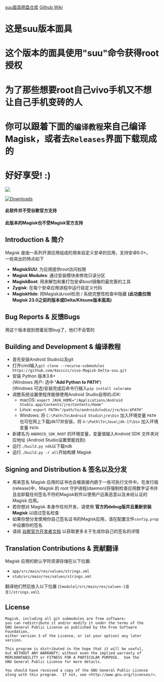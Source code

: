 [suu面具网盘仓库](https://www.lanzouq.com/b0aenhnib)
[Github Wiki](https://github.com/4accccc/vivo-Magisk-suu/wiki)
# 这是suu版本面具
# 这个版本的面具使用"suu"命令获得root授权
# 为了那些想要root自己vivo手机又不想让自己手机变砖的人
# 你可以跟着下面的`编译教程`来自己编译Magisk，或者去`Releases`界面下载现成的
# 好好享受! :)


![](docs/images/logo.png)

[![Downloads](https://img.shields.io/badge/dynamic/json?color=green&label=Downloads&query=totalString&url=https%3A%2F%2Fraw.githubusercontent.com%2Ftopjohnwu%2Fmagisk-files%2Fcount%2Fcount.json&cacheSeconds=1800)](https://raw.githubusercontent.com/topjohnwu/magisk-files/count/count.json)

#### 此软件并不受谷歌官方支持
#### 此版本的Magisk也不受Magisk官方支持

## Introduction & 简介

Magisk 是由一系列开源应用组成的用来自定义安卓的应用，支持安卓6.0+。<br>
一些突出的特点如下

- **MagiskSUU**: 为应用提供root访问权限
- **Magisk Modules**: 通过安装模块来修改只读分区
- **MagiskBoot**: 用来解包和重打包安卓boot镜像的最完善的工具
- **Zygisk**: 在每个安卓应用进程中运行自定义代码
- **MagiskHide**: 将Magisk从root检测 / 系统完整性检查中隐藏 **(此功能仅限Magisk 23.0之前的版本或Delta/Kitsune版本面具)**


## Bug Reports & 反馈Bugs

用这个版本就别想着反馈bug了，他们不会管的

## Building and Development & 编译教程

- 首先安装Android Studio以及git
- 打开cmd输入`git clone --recurse-submodules https://github.com/4accccc/vivo-Magisk-Delta-suu.git`
- 安装 Python 版本3.8+ \
  (Windows 用户: 选中 **'Add Python to PATH'**) \
  (Windows 可选)安装完成后命令行输入`pip install colorama`
- 调整系统设置使程序能够使用Android Studio自带的JDK:
  - macOS: `export JAVA_HOME="/Applications/Android Studio.app/Contents/jre/Contents/Home"`
  - Linux: `export PATH="/path/to/androidstudio/jre/bin:$PATH"`
  - Windows: 将 `C:\Path\To\Android Studio\jre\bin` 加入环境变量 `PATH` \
  也可在网上下载jdk17并安装，将 `X:\Path\To\Java\jdk-17\bin` 加入环境变量 `PATH`
- 新建名为 `ANDROID_SDK_ROOT` 的环境变量，变量值输入Android SDK 文件夹对应地址 (Android Studio设置里能找到)
- 运行`./build.py ndk`以下载ndk
- 运行`./build.py -r all`开始构建 Magisk

## Signing and Distribution & 签名以及分发

- 用来签名 Magisk 应用的证书也会被直接内嵌于一些可执行文件中。在发行版(release)中，Magisk 的 root 守护进程(daemon)将强制检查应用数字证书并且会卸载任何签名不符的Magisk软件以使用户远离恶意以及未经认证的 Magisk 应用。
- 若你想对 Magisk 本身作任何开发，请使用 **官方的debug版并且重新安装 Magisk** 以绕过签名检查
- 如果你想分发使用你自己签名证书的Magisk应用，请在配置文件`config.prop`中设置你的签名
- 请阅 [谷歌官方开发者文档](https://developer.android.com/studio/publish/app-signing.html#generate-key) 以获取更多关于生成你自己的签名的详情

## Translation Contributions & 贡献翻译

Magisk 应用的默认字符资源存储在以下位置:

- `app/src/main/res/values/strings.xml`
- `stub/src/main/res/values/strings.xml`

翻译他们然后放入以下位置 (`[module]/src/main/res/values-[语言]/strings.xml`).

## License

    Magisk, including all git submodules are free software:
    you can redistribute it and/or modify it under the terms of the
    GNU General Public License as published by the Free Software Foundation,
    either version 3 of the License, or (at your option) any later version.

    This program is distributed in the hope that it will be useful,
    but WITHOUT ANY WARRANTY; without even the implied warranty of
    MERCHANTABILITY or FITNESS FOR A PARTICULAR PURPOSE.  See the
    GNU General Public License for more details.

    You should have received a copy of the GNU General Public License
    along with this program.  If not, see <http://www.gnu.org/licenses/>.
